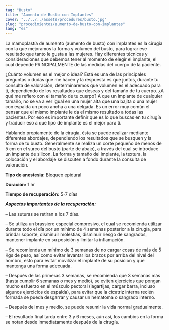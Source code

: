 ```yaml
---
tag: "Busto"
title: "Aumento de Busto con Implantes"
cover: "../../../assets/procedures/busto.jpg"
slug: "procedimientos/aumento-de-busto-con-implantes"
lang: "es"
---
```


La mamoplastía de aumento (aumento de busto) con implantes es la cirugía con la que mejoramos la forma y volumen del busto, para lograr ese resultado que tanto le gusta a las mujeres. Hay diferentes técnicas y consideraciones que debemos tener al momento de elegir el implante, el cual depende PRINCIPALMENTE de las medidas del cuerpo de la paciente.

¿Cuánto volumen es el mejor o ideal? Está es una de las principales preguntas o dudas que me hacen y la respuesta es que juntos, durante tu consulta de valoración, determinaremos qué volumen es el adecuado para ti, dependiendo de los resultados que deseas y del tamaño de tu cuerpo. ¿A qué me refiero con el tamaño de tu cuerpo? A que un implante de cualquier tamaño, no se va a ver igual en una mujer alta que una bajita o una mujer con espalda un poco ancha a una delgada. Es un error muy común el pensar que el mismo implante le da el mismo resultado a todas las pacientes. Por eso es importante definir que es lo que buscas en tu cirugía y traducir eso a que tipo de implante es el mejor para ti.

Hablando propiamente de la cirugía, ésta se puede realizar mediante diferentes abordajes, dependiendo los resultados que se busquen y la forma de tu busto. Generalmente se realiza un corte pequeño de menos de 5 cm en el surco del busto (parte de abajo), a través del cual se introduce un implante de silicon. La forma y tamaño del implante, la textura, la colocación y el abordaje se discuten a fondo durante la consulta de valoración.

**Tipo de anestesia:** Bloqueo epidural

**Duración:** 1 hr

**Tiempo de recuperación:** 5-7 días

**_Aspectos importantes de la recuperación:_**

– Las suturas se retiran a los 7 días.

– Se utiliza un brassiere especial compresivo, el cual se recomienda utilizar durante todo el día por un mínimo de 4 semanas posterior a la cirugía, para brindar soporte, disminuir molestias, disminuir riesgo de sangrados, mantener implante en su posición y limitar la inflamación.

– Se recomienda un mínimo de 3 semanas de no cargar cosas de más de 5 Kgs de peso, así como evitar levantar los brazos por arriba del nivel del hombro, esto para evitar movilizar el implante de su posición y que mantenga una forma adecuada.

– Después de las primeras 3 semanas, se recomienda que 3 semanas más (hasta cumplir 6 semanas o mes y medio), se eviten ejercicios que pongan mucho esfuerzo en el músculo pectoral (lagartijas, cargar barra, incluso algunos ejercicios de espalda), para evitar que la cicatriz interna recién formada se pueda desgarrar y causar un hematoma o sangrado interno.

– Después del mes y medio, se puede resumir la vida normal gradualmente.

– El resultado final tarda entre 3 y 6 meses, aún así, los cambios en la forma se notan desde inmediatamente después de la cirugía.
